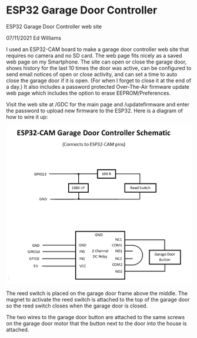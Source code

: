 # ESP32 Garage Door Controller

ESP32 Garage Door Controller web site

07/11/2021 Ed Williams 

I used an ESP32-CAM board to make a garage door controller web site that requires no camera 
and no SD card. The web page fits nicely as a saved web page on my Smartphone. The site can
open or close the garage door, shows history for the last 10 times the door was active, can
be configured to send email notices of open or close activity, and can set a time to auto
close the garage door if it is open. (For when I forget to close it at the end of a day.)
It also includes a password protected Over-The-Air firmware update web page which includes 
the option to erase EEPROM/Preferences.

Visit the web site at <IP>/GDC for the main page and <IP>/updatefirmware and enter the 
password to upload new firmware to the ESP32. Here is a diagram of how to wire it up:

![ESP32GarageDoorController](https://github.com/mtnbkr88/ESP32GarageDoorController/blob/master/ESP32GarageDoorControllerSchematic.png)

The reed switch is placed on the garage door frame above the middle. The magnet to activate 
the reed switch is attached to the top of the garage door so the reed switch closes when the
garage door is closed.

The two wires to the garage door button are attached to the same screws on the garage door
motor that the button next to the door into the house is attached.
